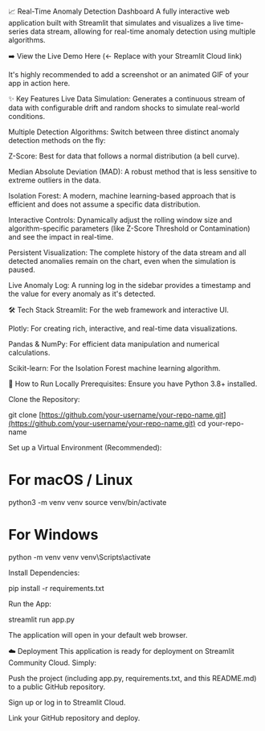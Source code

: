 📈 Real-Time Anomaly Detection Dashboard
A fully interactive web application built with Streamlit that simulates and visualizes a live time-series data stream, allowing for real-time anomaly detection using multiple algorithms.

➡️ View the Live Demo Here (<- Replace with your Streamlit Cloud link)

It's highly recommended to add a screenshot or an animated GIF of your app in action here.

✨ Key Features
Live Data Simulation: Generates a continuous stream of data with configurable drift and random shocks to simulate real-world conditions.

Multiple Detection Algorithms: Switch between three distinct anomaly detection methods on the fly:

Z-Score: Best for data that follows a normal distribution (a bell curve).

Median Absolute Deviation (MAD): A robust method that is less sensitive to extreme outliers in the data.

Isolation Forest: A modern, machine learning-based approach that is efficient and does not assume a specific data distribution.

Interactive Controls: Dynamically adjust the rolling window size and algorithm-specific parameters (like Z-Score Threshold or Contamination) and see the impact in real-time.

Persistent Visualization: The complete history of the data stream and all detected anomalies remain on the chart, even when the simulation is paused.

Live Anomaly Log: A running log in the sidebar provides a timestamp and the value for every anomaly as it's detected.

🛠️ Tech Stack
Streamlit: For the web framework and interactive UI.

Plotly: For creating rich, interactive, and real-time data visualizations.

Pandas & NumPy: For efficient data manipulation and numerical calculations.

Scikit-learn: For the Isolation Forest machine learning algorithm.

🚀 How to Run Locally
Prerequisites: Ensure you have Python 3.8+ installed.

Clone the Repository:

git clone [https://github.com/your-username/your-repo-name.git](https://github.com/your-username/your-repo-name.git)
cd your-repo-name

Set up a Virtual Environment (Recommended):

# For macOS / Linux
python3 -m venv venv
source venv/bin/activate

# For Windows
python -m venv venv
venv\Scripts\activate

Install Dependencies:

pip install -r requirements.txt

Run the App:

streamlit run app.py

The application will open in your default web browser.

☁️ Deployment
This application is ready for deployment on Streamlit Community Cloud. Simply:

Push the project (including app.py, requirements.txt, and this README.md) to a public GitHub repository.

Sign up or log in to Streamlit Cloud.

Link your GitHub repository and deploy.